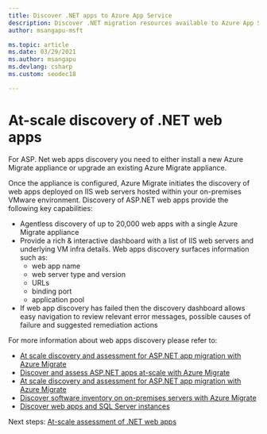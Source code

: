 ```yaml
---
title: Discover .NET apps to Azure App Service
description: Discover .NET migration resources available to Azure App Service.
author: msangapu-msft

ms.topic: article
ms.date: 03/29/2021
ms.author: msangapu
ms.devlang: csharp
ms.custom: seodec18

---
```

# At-scale discovery of .NET web apps

For ASP. Net web apps discovery you need to either install a new Azure Migrate appliance or upgrade an existing Azure Migrate appliance. 

Once the appliance is configured, Azure Migrate initiates the discovery of web apps deployed on IIS web servers hosted within your on-premises VMware environment. Discovery of ASP.NET web apps provide the following key capabilities: 

- Agentless discovery of up to 20,000 web apps with a single Azure Migrate appliance 
- Provide a rich & interactive dashboard with a list of IIS web servers and underlying VM infra details. Web apps discovery surfaces information such as:
    - web app name
    - web server type and version
    - URLs
    - binding port
    - application pool
- If web app discovery has failed then the discovery dashboard allows easy navigation to review relevant error messages, possible causes of failure and suggested remediation actions

For more information about web apps discovery please refer to: 

- [At scale discovery and assessment for ASP.NET app migration with Azure Migrate](https://channel9.msdn.com/Shows/Inside-Azure-for-IT/At-scale-discovery-and-assessment-for-ASPNET-app-migration-with-Azure-Migrate)
- [Discover and assess ASP.NET apps at-scale with Azure Migrate](https://azure.microsoft.com/blog/discover-and-assess-aspnet-apps-atscale-with-azure-migrate/)
- [At scale discovery and assessment for ASP.NET app migration with Azure Migrate](https://channel9.msdn.com/Shows/Inside-Azure-for-IT/At-scale-discovery-and-assessment-for-ASPNET-app-migration-with-Azure-Migrate)
- [Discover software inventory on on-premises servers with Azure Migrate](../migrate/how-to-discover-applications.md)
- [Discover web apps and SQL Server instances](../migrate/how-to-discover-sql-existing-project.md)


Next steps:
[At-scale assessment of .NET web apps](/learn/modules/migrate-app-service-migration-assistant/)